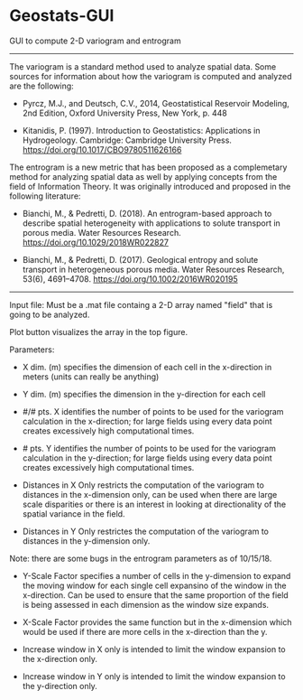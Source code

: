 # Geostats-GUI
GUI to compute 2-D variogram and entrogram

------------------------------------------------------------------------------------------------------------------------------------------

The variogram is a standard method used to analyze spatial data. Some sources for information about how the variogram is computed and analyzed are the following:

- Pyrcz, M.J., and Deutsch, C.V., 2014, Geostatistical Reservoir Modeling, 2nd Edition, Oxford University Press, New York, p. 448

- Kitanidis, P. (1997). Introduction to Geostatistics: Applications in Hydrogeology. Cambridge: Cambridge University Press. https://doi.org/10.1017/CBO9780511626166

The entrogram is a new metric that has been proposed as a complemetary method for analyzing spatial data as well by applying concepts from the field of Information Theory. It was originally introduced and proposed in the following literature:

- Bianchi, M., & Pedretti, D. (2018). An entrogram-based approach to describe spatial heterogeneity with applications to solute transport in porous media. Water Resources Research. https://doi.org/10.1029/2018WR022827

- Bianchi, M., & Pedretti, D. (2017). Geological entropy and solute transport in heterogeneous porous media. Water Resources Research, 53(6), 4691–4708. https://doi.org/10.1002/2016WR020195

------------------------------------------------------------------------------------------------------------------------------------------

Input file:
              Must be a .mat file containg a 2-D array named "field" that is going to be analyzed.
      
Plot button visualizes the array in the top figure.

Parameters:
              
- X dim. (m) specifies the dimension of each cell in the x-direction in meters (units can really be anything)
- Y dim. (m) specifies the dimension in the y-direction for each cell
              
- &#35;/# pts. X identifies the number of points to be used for the variogram calculation in the x-direction; for large fields      using every data point creates excessively high computational times.
- &#35; pts. Y identifies the number of points to be used for the variogram calculation in the y-direction; for large fields      using every data point creates excessively high computational times.
              
- Distances in X Only restricts the computation of the variogram to distances in the x-dimension only, can be used when there are large scale disparities or there is an interest in looking at directionality of the spatial variance in the field. 
- Distances in Y Only restrictes the computation of the variogram to distances in the y-dimension only.
              
Note: there are some bugs in the entrogram parameters as of 10/15/18.
              
- Y-Scale Factor specifies a number of cells in the y-dimension to expand the moving window for each single cell expansino of the window in the x-direction. Can be used to ensure that the same proportion of the field is being assessed in each dimension as the window size expands. 
- X-Scale Factor provides the same function but in the x-dimension which would be used if there are more cells in the x-direction than the y.
              
- Increase window in X only is intended to limit the window expansion to the x-direction only.
- Increase window in Y only is intended to limit the window expansion to the y-direction only.
              
              
              
              
